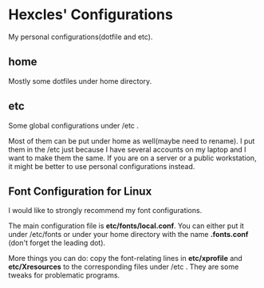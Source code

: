 # Hexcles' Configurations

My personal configurations(dotfile and etc).

## home

Mostly some dotfiles under home directory.

## etc

Some global configurations under /etc .

Most of them can be put under home as well(maybe need to rename). I put them in the /etc just because I have several accounts on my laptop and I want to make them the same. If you are on a server or a public workstation, it might be better to use personal configurations instead.

## Font Configuration for Linux

I would like to strongly recommend my font configurations.

The main configuration file is **etc/fonts/local.conf**. You can either put it under /etc/fonts or under your home directory with the name **.fonts.conf** (don't forget the leading dot).

More things you can do: copy the font-relating lines in **etc/xprofile** and **etc/Xresources** to the corresponding files under /etc . They are some tweaks for problematic programs.
